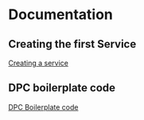# Documentation

## Creating the first Service 

[Creating a service](Creating%20a%20service.md)

## DPC boilerplate code

[DPC Boilerplate code](DPC%20Boilerplate%20code.md)
